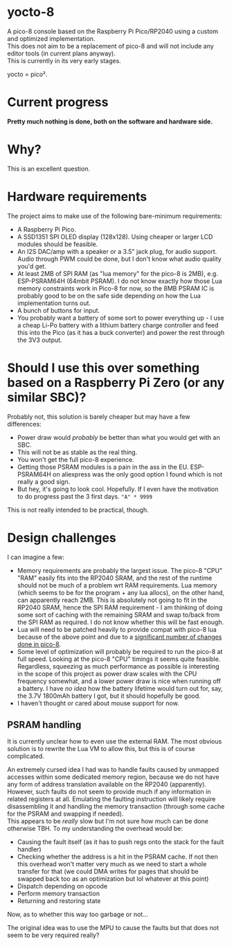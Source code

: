 # yocto-8

A pico-8 console based on the Raspberry Pi Pico/RP2040 using a custom and optimized implementation.  
This does not aim to be a replacement of pico-8 and will not include any editor tools (in current plans anyway).  
This is currently in its very early stages.

yocto = pico².

# Current progress

**Pretty much nothing is done, both on the software and hardware side.**

# Why?

This is an excellent question.

# Hardware requirements

The project aims to make use of the following bare-minimum requirements:
- A Raspberry Pi Pico.
- A SSD1351 SPI OLED display (128x128). Using cheaper or larger LCD modules should be feasible.
- An I2S DAC/amp with a speaker or a 3.5" jack plug, for audio support. Audio through PWM could be done, but I don't know what audio quality you'd get.
- At least 2MB of SPI RAM (as "lua memory" for the pico-8 is 2MB), e.g. ESP-PSRAM64H (64mbit PSRAM). I do not know exactly how those Lua memory constraints work in Pico-8 for now, so the 8MB PSRAM IC is probably good to be on the safe side depending on how the Lua implementation turns out.
- A bunch of buttons for input.
- You probably want a battery of some sort to power everything up - I use a cheap Li-Po battery with a lithium battery charge controller and feed this into the Pico (as it has a buck converter) and power the rest through the 3V3 output.

# Should I use this over something based on a Raspberry Pi Zero (or any similar SBC)?

Probably not, this solution is barely cheaper but may have a few differences:
- Power draw would _probably_ be better than what you would get with an SBC.
- This will not be as stable as the real thing.
- You won't get the full pico-8 experience.
- Getting those PSRAM modules is a pain in the ass in the EU. ESP-PSRAM64H on aliexpress was the only good option I found which is not really a good sign.
- But hey, it's going to look cool. Hopefully. If I even have the motivation to do progress past the 3 first days. `"A" * 9999`

This is not really intended to be practical, though.

# Design challenges

I can imagine a few:
- Memory requirements are probably the largest issue. The pico-8 "CPU" "RAM" easily fits into the RP2040 SRAM, and the rest of the runtime should not be much of a problem wrt RAM requirements. Lua memory (which seems to be for the program + any lua allocs), on the other hand, can apparently reach 2MB. This is absolutely not going to fit in the RP2040 SRAM, hence the SPI RAM requirement - I am thinking of doing some sort of caching with the remaining SRAM and swap to/back from the SPI RAM as required. I do not know whether this will be fast enough.
- Lua will need to be patched heavily to provide compat with pico-8 lua because of the above point and due to a [significant number of changes done in pico-8](https://gist.github.com/josefnpat/bfe4aaa5bbb44f572cd0).
- Some level of optimization will probably be required to run the pico-8 at full speed. Looking at the pico-8 "CPU" timings it seems quite feasible. Regardless, squeezing as much performance as possible is interesting in the scope of this project as power draw scales with the CPU frequency somewhat, and a lower power draw is nice when running off a battery. I have _no idea_ how the battery lifetime would turn out for, say, the 3.7V 1800mAh battery I got, but it should hopefully be good.
- I haven't thought or cared about mouse support for now.

## PSRAM handling

It is currently unclear how to even use the external RAM. The most obvious solution is to rewrite the Lua VM to allow this, but this is of course complicated.

An extremely cursed idea I had was to handle faults caused by unmapped accesses within some dedicated memory region, because we do not have any form of address translation available on the RP2040 (apparently).  
However, such faults do not seem to provide much if any information in related registers at all. Emulating the faulting instruction will likely require disassembling it and handling the memory transaction (through some cache for the PSRAM and swapping if needed).  
This appears to be _really_ slow but I'm not sure how much can be done otherwise TBH. To my understanding the overhead would be:
- Causing the fault itself (as it has to push regs onto the stack for the fault handler)
- Checking whether the address is a hit in the PSRAM cache. If not then this overhead won't matter very much as we need to start a whole transfer for that (we could DMA writes for pages that should be swapped back too as an optimization but lol whatever at this point)
- Dispatch depending on opcode
- Perform memory transaction
- Returning and restoring state

Now, as to whether this way too garbage or not...

The original idea was to use the MPU to cause the faults but that does not seem to be very required really?